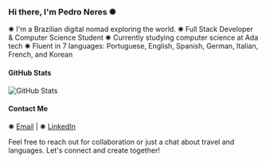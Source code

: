 ### Hi there, I'm Pedro Neres ✺

✺ I'm a Brazilian digital nomad exploring the world.
✺ Full Stack Developer & Computer Science Student
✺ Currently studying computer science at Ada tech
✺ Fluent in 7 languages: Portuguese, English, Spanish, German, Italian, French, and Korean

#### GitHub Stats

![GitHub Stats](https://github-readme-stats.vercel.app/api?username=bypedroneres&theme=graywhite&show_icons=true&hide_border=true&count_private=true)

#### Contact Me

✺ [Email](mailto:bypedroneres@gmail.com) | ✺ [LinkedIn](https://www.linkedin.com/in/neresxv) 

Feel free to reach out for collaboration or just a chat about travel and languages. Let's connect and create together!
